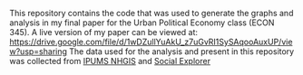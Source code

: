 This repository contains the code that was used to generate the graphs and analysis in my final paper for the Urban Political Economy class (ECON 345). A live version of my paper can be viewed at: https://drive.google.com/file/d/1wDZullYuAkU_z7uGvRI1SySAqooAuxUP/view?usp=sharing 
The data used for the analysis and present in this repository was collected from [IPUMS NHGIS](https://www.nhgis.org/) and [Social Explorer](https://www.socialexplorer.com/)
